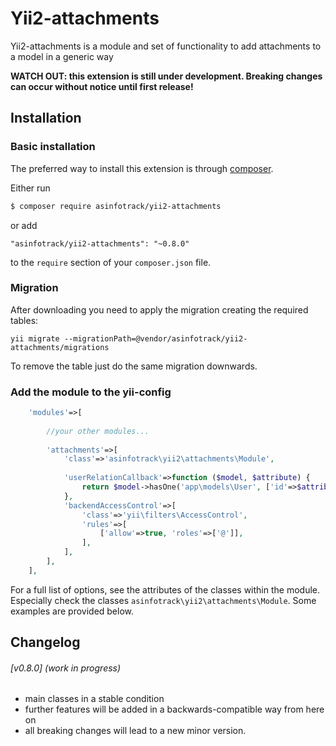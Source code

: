 # Yii2-attachments
Yii2-attachments is a module and set of functionality to add attachments to a model in a generic way

__WATCH OUT: this extension is still under development. Breaking changes can occur without notice until first release!__

## Installation

### Basic installation

The preferred way to install this extension is through [composer](http://getcomposer.org/download/).

Either run

```bash
$ composer require asinfotrack/yii2-attachments
```

or add

```
"asinfotrack/yii2-attachments": "~0.8.0"
```

to the `require` section of your `composer.json` file.

### Migration
    
After downloading you need to apply the migration creating the required tables:

    yii migrate --migrationPath=@vendor/asinfotrack/yii2-attachments/migrations
    
To remove the table just do the same migration downwards.

### Add the module to the yii-config

```php
    'modules'=>[
        
        //your other modules...
        
        'attachments'=>[
            'class'=>'asinfotrack\yii2\attachments\Module',
            
            'userRelationCallback'=>function ($model, $attribute) {
                return $model->hasOne('app\models\User', ['id'=>$attribute]);
            },
            'backendAccessControl'=>[
                'class'=>'yii\filters\AccessControl',
                'rules'=>[
                    ['allow'=>true, 'roles'=>['@']],
                ],
            ],
        ],
    ],
```

For a full list of options, see the attributes of the classes within the module. Especially check the classes
`asinfotrack\yii2\attachments\Module`. Some examples are provided below.

## Changelog

###### [v0.8.0] (work in progress)
- main classes in a stable condition
- further features will be added in a backwards-compatible way from here on
- all breaking changes will lead to a new minor version.
